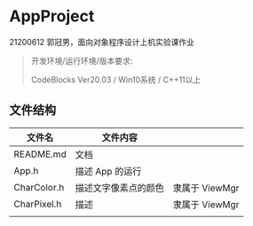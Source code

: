 # AppProject

21200612 郭冠男，面向对象程序设计上机实验课作业

>  开发环境/运行环境/版本要求:
>
> CodeBlocks Ver20.03 / Win10系统 / C++11以上

## 文件结构

| 文件名      | 文件内容             |                |
| ----------- | -------------------- | -------------- |
| README.md   | 文档                 |                |
| App.h       | 描述 App 的运行      |                |
| CharColor.h | 描述文字像素点的颜色 | 隶属于 ViewMgr |
| CharPixel.h | 描述                 | 隶属于 ViewMgr |
|             |                      |                |

